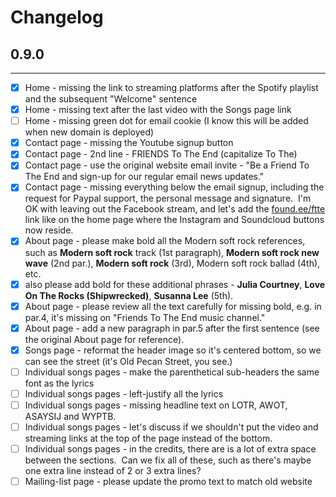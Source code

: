 # Changelog

## 0.9.0
---
- [x]  Home - missing the link to streaming platforms after the Spotify playlist and the subsequent "Welcome" sentence
- [x]  Home - missing text after the last video with the Songs page link
- [ ] Home - missing green dot for email cookie (I know this will be added when new domain is deployed)
- [x]  Contact page - missing the Youtube signup button
- [x] Contact page - 2nd line - FRIENDS To The End (capitalize To The)
- [x] Contact page - use the original website email invite - "Be a Friend To The End and sign-up for our regular email news updates."
- [x] Contact page - missing everything below the email signup, including the request for Paypal support, the personal message and signature.  I'm OK with leaving out the Facebook stream, and let's add the [found.ee/ftte](http://found.ee/ftte) link like on the home page where the Instagram and Soundcloud buttons now reside.
- [x] About page - please make bold all the Modern soft rock references, such as **Modern soft rock** track (1st paragraph), **Modern soft rock new wave** (2nd par.), **Modern soft rock** (3rd), Modern soft rock ballad (4th), etc.
- [x] also please add bold for these additional phrases - **Julia Courtney**, **Love On The Rocks (Shipwrecked)**, **Susanna Lee** (5th).
- [x] About page - please review all the text carefully for missing bold, e.g. in par.4, it's missing on "Friends To The End music channel."
- [x] About page - add a new paragraph in par.5 after the first sentence (see the original About page for reference).
- [x] Songs page - reformat the header image so it's centered bottom, so we can see the street (it's Old Pecan Street, you see.)
- [ ] Individual songs pages - make the parenthetical sub-headers the same font as the lyrics
- [ ] Individual songs pages - left-justify all the lyrics
- [ ] Individual songs pages - missing headline text on LOTR, AWOT, ASAYSIJ and WYPTB.
- [ ] Individual songs pages - let's discuss if we shouldn't put the video and streaming links at the top of the page instead of the bottom.
- [ ] Individual songs pages - in the credits, there are is a lot of extra space between the sections.  Can we fix all of these, such as there's maybe one extra line instead of 2 or 3 extra lines?
- [ ] Mailing-list page - please update the promo text to match old website